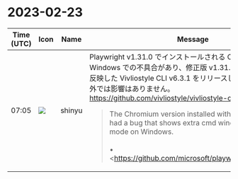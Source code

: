 # 2023-02-23

|Time (UTC)|Icon|Name|Message|
|---|---|---|---|
|07:05|![](https://avatars.slack-edge.com/2018-04-27/354445776386_e258f5ed5ba887b08668_72.jpg)|shinyu|Playwright v1.31.0 でインストールされる Chromium で Windows での不具合があり、修正版 v1.31.1 が出たのでそれを反映した Vivliostyle CLI v6.3.1 をリリースします。Windows以外では影響はありません。<br><https://github.com/vivliostyle/vivliostyle-cli/pull/380><br><blockquote>The Chromium version installed with Playwright v1.31.0 had a bug that shows extra cmd windows in headless mode on Windows.<br><br>• <https://github.com/microsoft/playwright/issues/21093|microsoft/playwright#21093><br><br>I tested `vivliostyle build` command on Windows and reproduced this problem. See screenshot:<br><br><https://user-images.githubusercontent.com/3324737/220836554-320024c5-91f5-479f-a5f9-02ea458d928e.png|Screenshot 2023-02-23 at 15 11 36><br><br><https://github.com/microsoft/playwright/releases/tag/v1.31.1|Playwright v1.31.1> resolves this problem:<br><br>> <https://github.com/microsoft/playwright/issues/21093|microsoft/playwright#21093> - [Regression v1.31] Headless Windows shows cascading cmd windows</blockquote>|
